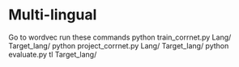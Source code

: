 # Multi-lingual
Go to wordvec run these commands
python train_corrnet.py Lang/ Target_lang/
python project_corrnet.py Lang/ Target_lang/
python evaluate.py tl Target_lang/
